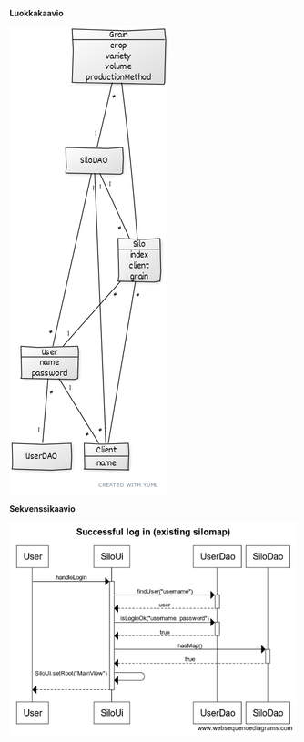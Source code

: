 **Luokkakaavio**

![alt text](https://github.com/iisu36/ot-harjoitustyo/blob/master/dokumentaatio/silo-class.png)

**Sekvenssikaavio**

![alt text](https://github.com/iisu36/ot-harjoitustyo/blob/master/dokumentaatio/silo-sequence.png)
